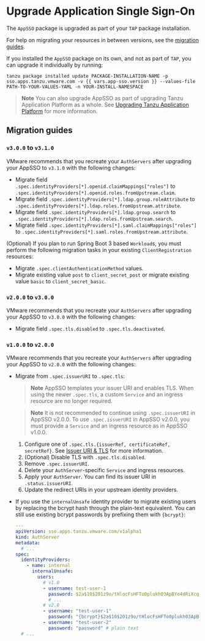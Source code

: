# Upgrade Application Single Sign-On

The `AppSSO` package is upgraded as part of your `TAP` package installation.

For help on migrating your resources in between versions, see the [migration
guides](#migration-guides).

If you installed the `AppSSO` package on its own, and not as part of `TAP`, you
can upgrade it individually by running:

```console
tanzu package installed update PACKAGE-INSTALLATION-NAME -p sso.apps.tanzu.vmware.com -v {{ vars.app-sso.version }} --values-file PATH-TO-YOUR-VALUES-YAML -n YOUR-INSTALL-NAMESPACE
```

>**Note** You can also upgrade AppSSO as part of upgrading Tanzu Application
>Platform as a whole. See [Upgrading Tanzu Application
>Platform](../../upgrading.hbs.md) for more information.

## <a id="migration-guides"></a>Migration guides

### <a id="v3-to-v3_1">`v3.0.0` to `v3.1.0`

VMware recommends that you recreate your `AuthServers` after upgrading your
AppSSO to `v3.1.0` with the following changes:

- Migrate field `.spec.identityProviders[*].openid.claimMappings["roles"]` to
  `.spec.identityProviders[*].openid.roles.fromUpstream.claim`.
- Migrate field `.spec.identityProviders[*].ldap.group.roleAttribute` to
  `.spec.identityProviders[*].ldap.roles.fromUpstream.attribute`.
- Migrate field `.spec.identityProviders[*].ldap.group.search` to
  `.spec.identityProviders[*].ldap.roles.fromUpstream.search`.
- Migrate field `.spec.identityProviders[*].saml.claimMappings["roles"]` to
  `.spec.identityProviders[*].saml.roles.fromUpstream.attribute`.

(Optional) If you plan to run Spring Boot 3 based `Workload`s, you must perform
the following migration tasks in your existing `ClientRegistration` resources:

- Migrate `.spec.clientAuthenticationMethod` values. 
- Migrate existing value `post` to `client_secret_post` or migrate existing
  value `basic` to `client_secret_basic`. 

### <a id="v2-to-v3">`v2.0.0` to `v3.0.0`

VMware recommends that you recreate your `AuthServers` after upgrading your
AppSSO to `v3.0.0` with the following changes:

- Migrate field `.spec.tls.disabled` to `.spec.tls.deactivated`.

### <a id="v1-to-v2">`v1.0.0` to `v2.0.0`

VMware recommends that you recreate your `AuthServers` after upgrading your
AppSSO to `v2.0.0` with the following changes:

- Migrate from `.spec.issuerURI` to `.spec.tls`:

    >**Note** AppSSO templates your issuer URI and enables TLS. When using the
    >newer `.spec.tls`, a custom `Service` and an ingress resource are no
    >longer required.

    >**Note** It is not recommended to continue using `.spec.issuerURI` in
    >AppSSO v2.0.0. To use `.spec.issuerURI` in AppSSO v2.0.0, you must provide
    >a `Service` and an ingress resource as in AppSSO v1.0.0.

    1. Configure one of `.spec.tls.{issuerRef, certificateRef, secretRef}`. See
       [Issuer URI & TLS](../tutorials/service-operators/issuer-uri-and-tls.md) for more
       information.
    1. (Optional) Disable TLS with `.spec.tls.disabled`.
    1. Remove `.spec.issuerURI`.
    1. Delete your `AuthServer`-specific `Service` and ingress resources.
    1. Apply your `AuthServer`. You can find its issuer URI in
       `.status.issuerURI`.
    1. Update the redirect URIs in your upstream identity providers.

- If you use the `internalUnsafe` identity provider to migrate existing users
  by replacing the bcrypt hash through the plain-text equivalent. You can still
  use existing bcrypt passwords by prefixing them with `{bcrypt}`:

   ```yaml
   ---
   apiVersion: sso.apps.tanzu.vmware.com/v1alpha1
   kind: AuthServer
   metadata:
     # ...
   spec:
     identityProviders:
       - name: internal
         internalUnsafe:
           users:
             # v1.0
             - username: test-user-1
               password: $2a$10$201z9o/tHlocFsHFTo0plukh03ApBYe4dRiXcqeyRQH6CNNtS8jWK # bcrypt-encoded "password"
               # ...
             # v2.0
             - username: "test-user-1"
               password: "{bcrypt}$2a$10$201z9o/tHlocFsHFTo0plukh03ApBYe4dRiXcqeyRQH6CNNtS8jWK" # same bcrypt hash, with {bcrypt} prefix
             - username: "test-user-2"
               password: "password" # plain text
     # ...
   ```
